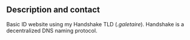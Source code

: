 ## Description and contact

Basic ID website using my Handshake TLD (_.galetaire_). Handshake is a decentralized DNS naming protocol.
